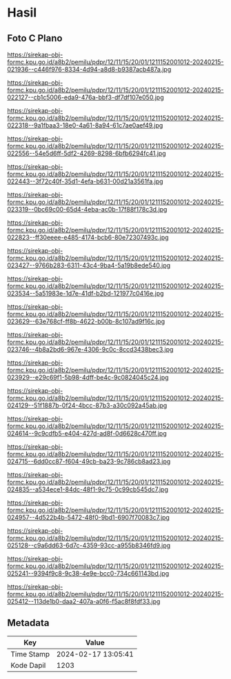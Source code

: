 # Hasil

## Foto C Plano

https://sirekap-obj-formc.kpu.go.id/a8b2/pemilu/pdpr/12/11/15/20/01/1211152001012-20240215-021936--c446f976-8334-4d94-a8d8-b9387acb487a.jpg

https://sirekap-obj-formc.kpu.go.id/a8b2/pemilu/pdpr/12/11/15/20/01/1211152001012-20240215-022127--cb1c5006-eda9-476a-bbf3-df7df107e050.jpg

https://sirekap-obj-formc.kpu.go.id/a8b2/pemilu/pdpr/12/11/15/20/01/1211152001012-20240215-022318--9a1fbaa3-18e0-4a61-8a94-61c7ae0aef49.jpg

https://sirekap-obj-formc.kpu.go.id/a8b2/pemilu/pdpr/12/11/15/20/01/1211152001012-20240215-022556--54e5d6ff-5df2-4269-8298-6bfb6294fc41.jpg

https://sirekap-obj-formc.kpu.go.id/a8b2/pemilu/pdpr/12/11/15/20/01/1211152001012-20240215-022443--3f72c40f-35d1-4efa-b631-00d21a3561fa.jpg

https://sirekap-obj-formc.kpu.go.id/a8b2/pemilu/pdpr/12/11/15/20/01/1211152001012-20240215-023319--0bc69c00-65d4-4eba-ac0b-17f88f178c3d.jpg

https://sirekap-obj-formc.kpu.go.id/a8b2/pemilu/pdpr/12/11/15/20/01/1211152001012-20240215-022823--ff30eeee-e485-4174-bcb6-80e72307493c.jpg

https://sirekap-obj-formc.kpu.go.id/a8b2/pemilu/pdpr/12/11/15/20/01/1211152001012-20240215-023427--9766b283-6311-43c4-9ba4-5a19b8ede540.jpg

https://sirekap-obj-formc.kpu.go.id/a8b2/pemilu/pdpr/12/11/15/20/01/1211152001012-20240215-023534--5a51983e-1d7e-41df-b2bd-121977c0416e.jpg

https://sirekap-obj-formc.kpu.go.id/a8b2/pemilu/pdpr/12/11/15/20/01/1211152001012-20240215-023629--63e768cf-ff8b-4622-b00b-8c107ad9f16c.jpg

https://sirekap-obj-formc.kpu.go.id/a8b2/pemilu/pdpr/12/11/15/20/01/1211152001012-20240215-023746--4b8a2bd6-967e-4306-9c0c-8ccd3438bec3.jpg

https://sirekap-obj-formc.kpu.go.id/a8b2/pemilu/pdpr/12/11/15/20/01/1211152001012-20240215-023929--e29c69f1-5b98-4dff-be4c-9c0824045c24.jpg

https://sirekap-obj-formc.kpu.go.id/a8b2/pemilu/pdpr/12/11/15/20/01/1211152001012-20240215-024129--51f1887b-0f24-4bcc-87b3-a30c092a45ab.jpg

https://sirekap-obj-formc.kpu.go.id/a8b2/pemilu/pdpr/12/11/15/20/01/1211152001012-20240215-024614--9c9cdfb5-e404-427d-ad8f-0d6628c470ff.jpg

https://sirekap-obj-formc.kpu.go.id/a8b2/pemilu/pdpr/12/11/15/20/01/1211152001012-20240215-024715--6dd0cc87-f604-49cb-ba23-9c786cb8ad23.jpg

https://sirekap-obj-formc.kpu.go.id/a8b2/pemilu/pdpr/12/11/15/20/01/1211152001012-20240215-024835--a534ece1-84dc-48f1-9c75-0c99cb545dc7.jpg

https://sirekap-obj-formc.kpu.go.id/a8b2/pemilu/pdpr/12/11/15/20/01/1211152001012-20240215-024957--4d522b4b-5472-48f0-9bd1-6907f70083c7.jpg

https://sirekap-obj-formc.kpu.go.id/a8b2/pemilu/pdpr/12/11/15/20/01/1211152001012-20240215-025128--c9a6dd63-6d7c-4359-93cc-a955b8346fd9.jpg

https://sirekap-obj-formc.kpu.go.id/a8b2/pemilu/pdpr/12/11/15/20/01/1211152001012-20240215-025241--9394f9c8-9c38-4e9e-bcc0-734c661143bd.jpg

https://sirekap-obj-formc.kpu.go.id/a8b2/pemilu/pdpr/12/11/15/20/01/1211152001012-20240215-025412--113de1b0-daa2-407a-a0f6-f5ac8f8fdf33.jpg


## Metadata

| Key        | Value               |
| ---------- | ------------------- |
| Time Stamp | 2024-02-17 13:05:41 |
| Kode Dapil | 1203                |



